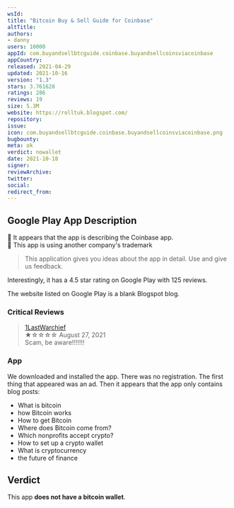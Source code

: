 ```yaml
---
wsId: 
title: "Bitcoin Buy & Sell Guide for Coinbase"
altTitle: 
authors:
- danny
users: 10000
appId: com.buyandsellbtcguide.coinbase.buyandsellcoinsviacoinbase
appCountry: 
released: 2021-04-29
updated: 2021-10-16
version: "1.3"
stars: 3.761628
ratings: 286
reviews: 19
size: 5.3M
website: https://rolltuk.blogspot.com/
repository: 
issue: 
icon: com.buyandsellbtcguide.coinbase.buyandsellcoinsviacoinbase.png
bugbounty: 
meta: ok
verdict: nowallet
date: 2021-10-18
signer: 
reviewArchive:
twitter: 
social:
redirect_from:
---
```


## Google Play App Description

🚩 It appears that the app is describing the Coinbase app.<br>
🚩 This app is using another company's trademark

> This application gives you ideas about the app in detail. Use and give us feedback.

Interestingly, it has a 4.5 star rating on Google Play with 125 reviews.

The website listed on Google Play is a blank Blogspot blog.

### Critical Reviews

> [1LastWarchief](https://play.google.com/store/apps/details?id=com.buyandsellbtcguide.coinbase.buyandsellcoinsviacoinbase&reviewId=gp%3AAOqpTOGCkVHkEDRHZGk0BhngOyDy30h-MUOtu5POB1LiCUdpEKawvGXWAoQ-ICT1gZO7ZxMmIw8wTFvNQKIsG8s)<br>
  ★☆☆☆☆ August 27, 2021 <br>
       Scam, be aware!!!!!!!
       
### App

We downloaded and installed the app. There was no registration. The first thing that appeared was an ad. Then it appears that the app only contains blog posts:

- What is bitcoin
- how Bitcoin works
- How to get Bitcoin
- Where does Bitcoin come from?
- Which nonprofits accept crypto?
- How to set up a crypto wallet
- What is cryptocurrency
- the future of finance

## Verdict

This app **does not have a bitcoin wallet**. 

